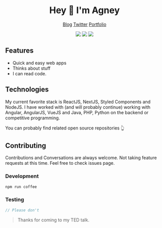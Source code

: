 <div align="center">
  <h1>Hey 👋 I'm Agney</h1>
  <p>
    <a href="https://blog.agney.dev">Blog</a>
    <span> </span>
    <a href="https://twitter.com/agneymenon">Twitter</a>
    <span> </span>
    <a href="https://agney.dev">Portfolio</a>
  </p>
  <p>
    <img src="https://img.shields.io/badge/Super Fast-%E2%9A%A1%EF%B8%8F-%23DD6B20?style=flat-square" />
    <span> </span>
    <img src="https://img.shields.io/badge/maintained%20since-1995-%2300B0FF?style=flat-square" />
    <span> </span>
    <img src="https://img.shields.io/badge/%F0%9F%92%9B-JavaScript-%23304FFE?style=flat-square" />
  </p>
</div>

## Features

* Quick and easy web apps
* Thinks about stuff
* I can read code.

## Technologies

My current favorite stack is ReactJS, NextJS, Styled Components and NodeJS. 
I have worked with (and will probably continue) working with Angular, AngularJS, VueJS and Java, PHP, Python on the backend or competitive programming. 

You can probably find related open source repositories 👆

## Contributing

Contributions and Conversations are always welcome. Not taking feature requests at this time. 
Feel free to check issues page.

### Development

```bash
npm run coffee
```

### Testing

```javascript
// Please don't
```

> Thanks for coming to my TED talk.
